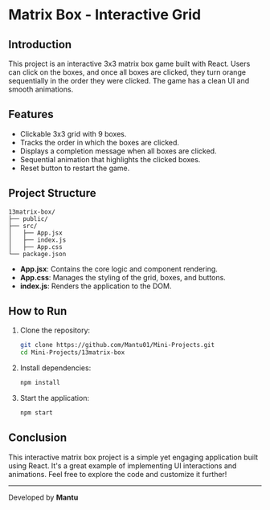 # Matrix Box - Interactive Grid

## Introduction
This project is an interactive 3x3 matrix box game built with React. Users can click on the boxes, and once all boxes are clicked, they turn orange sequentially in the order they were clicked. The game has a clean UI and smooth animations.

## Features
- Clickable 3x3 grid with 9 boxes.
- Tracks the order in which the boxes are clicked.
- Displays a completion message when all boxes are clicked.
- Sequential animation that highlights the clicked boxes.
- Reset button to restart the game.

## Project Structure
```
13matrix-box/
├── public/
├── src/
│   ├── App.jsx
│   ├── index.js
│   ├── App.css
└── package.json
```
- **App.jsx**: Contains the core logic and component rendering.
- **App.css**: Manages the styling of the grid, boxes, and buttons.
- **index.js**: Renders the application to the DOM.

## How to Run
1. Clone the repository:
    ```bash
    git clone https://github.com/Mantu01/Mini-Projects.git
    cd Mini-Projects/13matrix-box
    ```
2. Install dependencies:
    ```bash
    npm install
    ```
3. Start the application:
    ```bash
    npm start
    ```

## Conclusion
This interactive matrix box project is a simple yet engaging application built using React. It's a great example of implementing UI interactions and animations. Feel free to explore the code and customize it further!

---
Developed by **Mantu**

